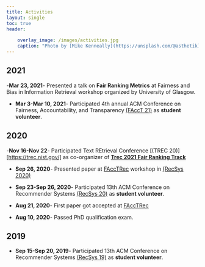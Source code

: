 ```yaml
---
title: Activities
layout: single
toc: true
header:
    
    overlay_image: /images/activities.jpg
    caption: "Photo by [Mike Kenneally](https://unsplash.com/@asthetik) on [Unsplash](https://unsplash.com/s/photos/coffee?utm_source=unsplash&amp;utm_medium=referral&amp;utm_content=creditCopyText)"
---
```


## 2021

-**Mar 23, 2021**- Presented a talk on **Fair Ranking Metrics** at Fairness and Bias in Information Retrieval workshop organized by University of Glasgow.

- **Mar 3-Mar 10, 2021**- Participated 4th annual ACM Conference on Fairness, Accountability, and Transparency [(FAccT 21)](https://facctconference.org/2021/) as **student volunteer**.

## 2020

-**Nov 16-Nov 22**- Participated Text REtrieval Conference [(TREC 20)][https://trec.nist.gov/] as co-organizer of [**Trec 2021 Fair Ranking Track**](https://fair-trec.github.io/)

- **Sep 26, 2020**- Presented paper at [FAccTRec](https://facctrec.github.io/facctrec2020/) workshop in [(RecSys 2020)](https://recsys.acm.org/recsys20/)

- **Sep 23-Sep 26, 2020**- Participated 13th ACM Conference on Recommender Systems [(RecSys 20)](https://recsys.acm.org/recsys20/) as **student volunteer**.
- **Aug 21, 2020**- First paper got accepted at [FAccTRec](https://facctrec.github.io/facctrec2020/)
- **Aug 10, 2020**- Passed PhD qualification exam.

## 2019

- **Sep 15-Sep 20, 2019**- Participated 13th ACM Conference on Recommender Systems [(RecSys 19)](https://recsys.acm.org/recsys19/) as **student volunteer**.

